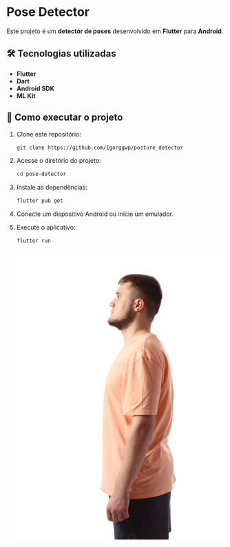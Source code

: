 # Pose Detector

Este projeto é um **detector de poses** desenvolvido em **Flutter** para **Android**. 

## 🛠 Tecnologias utilizadas
- **Flutter**
- **Dart**
- **Android SDK**
- **ML Kit**

## 🔧 Como executar o projeto
1. Clone este repositório:
   ```sh
   git clone https://github.com/Igorggwp/posture_detector
   ```
2. Acesse o diretório do projeto:
   ```sh
   cd pose-detector
   ```
3. Instale as dependências:
   ```sh
   flutter pub get
   ```
4. Conecte um dispositivo Android ou inicie um emulador.
5. Execute o aplicativo:
   ```sh
   flutter run
   ```

   ![Exemplo de Detecção de Pose](assets/images/pose_example.jpeg)
